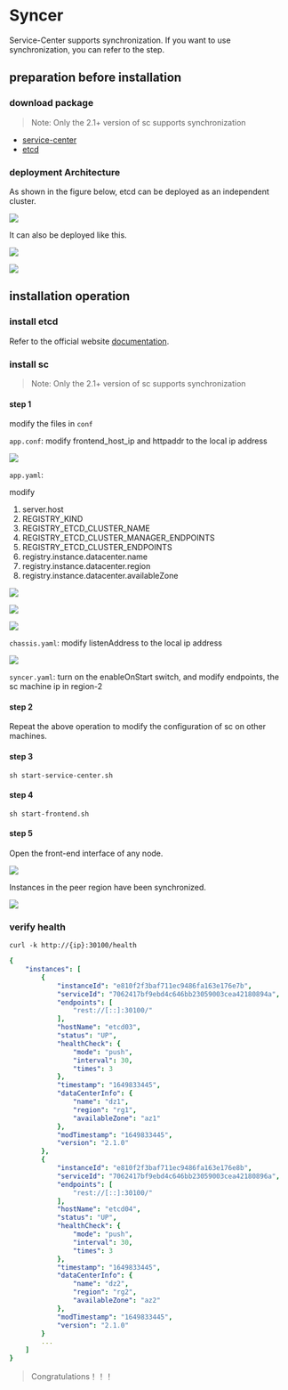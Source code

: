 # Syncer

Service-Center supports synchronization. If you want to use synchronization, you can refer to the step.

## preparation before installation

### download package

> Note: Only the 2.1+ version of sc supports synchronization
- [service-center](https://github.com/apache/servicecomb-service-center/releases)
- [etcd](https://github.com/etcd-io/etcd/releases)

### deployment Architecture

As shown in the figure below, etcd can be deployed as an independent cluster.

![](syncer-deploy-architecture.png)

It can also be deployed like this.

![](syncer-deploy-architecture-2.png)

![](vm-deploy.png)

## installation operation

### install etcd

Refer to the official website [documentation](https://etcd.io/docs/v3.5/op-guide/clustering/).

### install sc
> Note: Only the 2.1+ version of sc supports synchronization 

#### step 1 
modify the files in `conf`

`app.conf`: modify frontend_host_ip and httpaddr to the local ip address

![](app-conf.png)

`app.yaml`: 

modify 

1. server.host
2. REGISTRY_KIND
3. REGISTRY_ETCD_CLUSTER_NAME
4. REGISTRY_ETCD_CLUSTER_MANAGER_ENDPOINTS
5. REGISTRY_ETCD_CLUSTER_ENDPOINTS
6. registry.instance.datacenter.name
7. registry.instance.datacenter.region
8. registry.instance.datacenter.availableZone

![](server-host.png)

![](app-yaml.png)

![](instance-az.png)

`chassis.yaml`: modify listenAddress to the local ip address

![](chassis.png)

`syncer.yaml`: turn on the enableOnStart switch, and modify endpoints, the sc machine ip in region-2

#### step 2

Repeat the above operation to modify the configuration of sc on other machines.

#### step 3

```shell
sh start-service-center.sh
```

#### step 4

```shell
sh start-frontend.sh
```

#### step 5
Open the front-end interface of any node.

![](front-1.png)

Instances in the peer region have been synchronized.

![](front-2.png)

### verify health

```shell
curl -k http://{ip}:30100/health
```

```yaml
{
    "instances": [
        {
            "instanceId": "e810f2f3baf711ec9486fa163e176e7b",
            "serviceId": "7062417bf9ebd4c646bb23059003cea42180894a",
            "endpoints": [
                "rest://[::]:30100/"
            ],
            "hostName": "etcd03",
            "status": "UP",
            "healthCheck": {
                "mode": "push",
                "interval": 30,
                "times": 3
            },
            "timestamp": "1649833445",
            "dataCenterInfo": {
                "name": "dz1",
                "region": "rg1",
                "availableZone": "az1"
            },
            "modTimestamp": "1649833445",
            "version": "2.1.0"
        },
        {
            "instanceId": "e810f2f3baf711ec9486fa163e176e8b",
            "serviceId": "7062417bf9ebd4c646bb23059003cea42180896a",
            "endpoints": [
                "rest://[::]:30100/"
            ],
            "hostName": "etcd04",
            "status": "UP",
            "healthCheck": {
                "mode": "push",
                "interval": 30,
                "times": 3
            },
            "timestamp": "1649833445",
            "dataCenterInfo": {
                "name": "dz2",
                "region": "rg2",
                "availableZone": "az2"
            },
            "modTimestamp": "1649833445",
            "version": "2.1.0"
        }
        ...
    ]
}
```

> Congratulations！！！